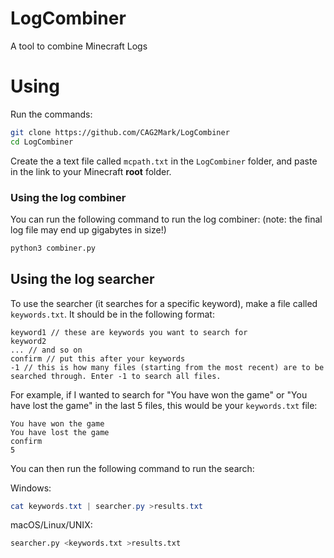 # LogCombiner
A tool to combine Minecraft Logs

# Using
Run the commands:
```bash
git clone https://github.com/CAG2Mark/LogCombiner
cd LogCombiner
```
Create the a text file called `mcpath.txt` in the `LogCombiner` folder, and paste in the link to your Minecraft **root** folder.

### Using the log combiner

You can run the following command to run the log combiner: (note: the final log file may end up gigabytes in size!)
```bash
python3 combiner.py
```
## Using the log searcher

To use the searcher (it searches for a specific keyword), make a file called `keywords.txt`. It should be in the following format:
```
keyword1 // these are keywords you want to search for
keyword2
... // and so on
confirm // put this after your keywords
-1 // this is how many files (starting from the most recent) are to be searched through. Enter -1 to search all files.
```
For example, if I wanted to search for "You have won the game" or "You have lost the game" in the last 5 files, this would be your `keywords.txt` file:
```
You have won the game
You have lost the game
confirm
5
```
You can then run the following command to run the search:

Windows:
```powershell
cat keywords.txt | searcher.py >results.txt
```

macOS/Linux/UNIX:
```bash
searcher.py <keywords.txt >results.txt
```

